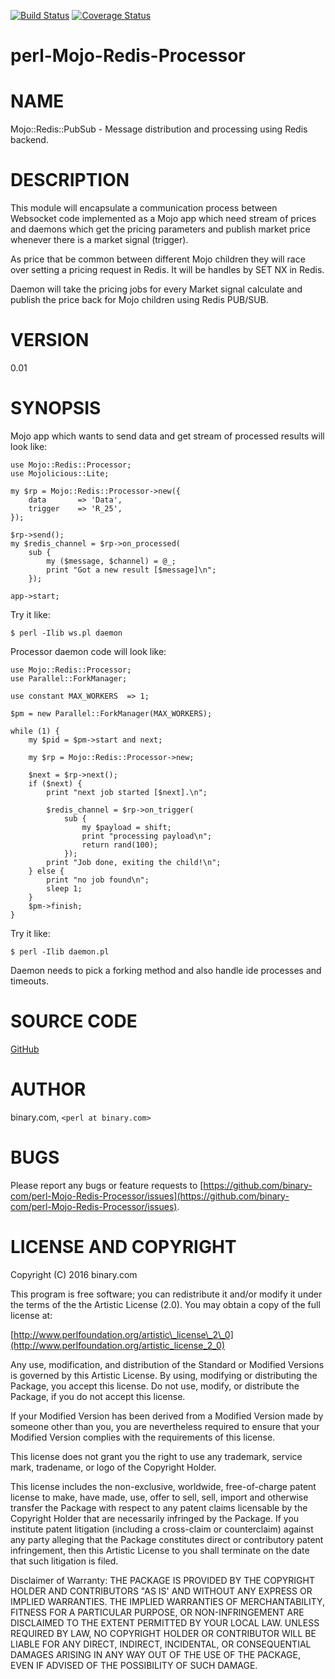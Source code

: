 [![Build Status](https://travis-ci.org/binary-com/perl-Mojo-Redis-Processor.svg?branch=master)](https://travis-ci.org/binary-com/perl-Mojo-Redis-Processor)
[![Coverage Status](https://coveralls.io/repos/github/binary-com/perl-Mojo-Redis-Processor/badge.svg?branch=master)](https://coveralls.io/github/binary-com/perl-Mojo-Redis-Processor?branch=master)


# perl-Mojo-Redis-Processor

# NAME

Mojo::Redis::PubSub - Message distribution and processing using Redis backend.

# DESCRIPTION

This module will encapsulate a communication process between Websocket code implemented as a Mojo app which need stream of prices and daemons which get the pricing parameters and publish market price whenever there is a market signal (trigger).

As price that be common between different Mojo children they will race over setting a pricing request in Redis. It will be handles by SET NX in Redis.

Daemon will take the pricing jobs for every Market signal calculate and publish the price back for Mojo children using Redis PUB/SUB.

# VERSION

0.01


# SYNOPSIS
Mojo app which wants to send data and get stream of processed results will look like:

	use Mojo::Redis::Processor;
	use Mojolicious::Lite;

	my $rp = Mojo::Redis::Processor->new({
	    data       => 'Data',
	    trigger    => 'R_25',
	});

	$rp->send();
	my $redis_channel = $rp->on_processed(
	    sub {
	        my ($message, $channel) = @_;
	        print "Got a new result [$message]\n";
	    });

	app->start;

Try it like:

	$ perl -Ilib ws.pl daemon


Processor daemon code will look like:

	use Mojo::Redis::Processor;
	use Parallel::ForkManager;

	use constant MAX_WORKERS  => 1;

	$pm = new Parallel::ForkManager(MAX_WORKERS);

	while (1) {
	    my $pid = $pm->start and next;

	    my $rp = Mojo::Redis::Processor->new;

	    $next = $rp->next();
	    if ($next) {
	        print "next job started [$next].\n";

	        $redis_channel = $rp->on_trigger(
	            sub {
	                my $payload = shift;
	                print "processing payload\n";
	                return rand(100);
	            });
	        print "Job done, exiting the child!\n";
	    } else {
	        print "no job found\n";
	        sleep 1;
	    }
	    $pm->finish;
	}

Try it like:

	$ perl -Ilib daemon.pl

Daemon needs to pick a forking method and also handle ide processes and timeouts.


# SOURCE CODE

[GitHub](https://github.com/binary-com/perl-Mojo-Redis-Processor)

# AUTHOR

binary.com, `<perl at binary.com>`

# BUGS

Please report any bugs or feature requests to
[https://github.com/binary-com/perl-Mojo-Redis-Processor/issues](https://github.com/binary-com/perl-Mojo-Redis-Processor/issues).

# LICENSE AND COPYRIGHT

Copyright (C) 2016 binary.com

This program is free software; you can redistribute it and/or modify it
under the terms of the the Artistic License (2.0). You may obtain a
copy of the full license at:

[http://www.perlfoundation.org/artistic\_license\_2\_0](http://www.perlfoundation.org/artistic_license_2_0)

Any use, modification, and distribution of the Standard or Modified
Versions is governed by this Artistic License. By using, modifying or
distributing the Package, you accept this license. Do not use, modify,
or distribute the Package, if you do not accept this license.

If your Modified Version has been derived from a Modified Version made
by someone other than you, you are nevertheless required to ensure that
your Modified Version complies with the requirements of this license.

This license does not grant you the right to use any trademark, service
mark, tradename, or logo of the Copyright Holder.

This license includes the non-exclusive, worldwide, free-of-charge
patent license to make, have made, use, offer to sell, sell, import and
otherwise transfer the Package with respect to any patent claims
licensable by the Copyright Holder that are necessarily infringed by the
Package. If you institute patent litigation (including a cross-claim or
counterclaim) against any party alleging that the Package constitutes
direct or contributory patent infringement, then this Artistic License
to you shall terminate on the date that such litigation is filed.

Disclaimer of Warranty: THE PACKAGE IS PROVIDED BY THE COPYRIGHT HOLDER
AND CONTRIBUTORS "AS IS' AND WITHOUT ANY EXPRESS OR IMPLIED WARRANTIES.
THE IMPLIED WARRANTIES OF MERCHANTABILITY, FITNESS FOR A PARTICULAR
PURPOSE, OR NON-INFRINGEMENT ARE DISCLAIMED TO THE EXTENT PERMITTED BY
YOUR LOCAL LAW. UNLESS REQUIRED BY LAW, NO COPYRIGHT HOLDER OR
CONTRIBUTOR WILL BE LIABLE FOR ANY DIRECT, INDIRECT, INCIDENTAL, OR
CONSEQUENTIAL DAMAGES ARISING IN ANY WAY OUT OF THE USE OF THE PACKAGE,
EVEN IF ADVISED OF THE POSSIBILITY OF SUCH DAMAGE.
